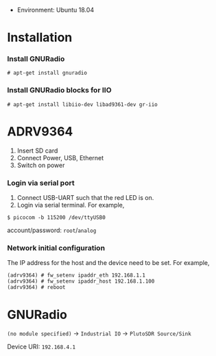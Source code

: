 * Environment: Ubuntu 18.04

# Installation

### Install GNURadio

```console
# apt-get install gnuradio
```

### Install GNURadio blocks for IIO

```console
# apt-get install libiio-dev libad9361-dev gr-iio
```

# ADRV9364

1. Insert SD card
2. Connect Power, USB, Ethernet 
3. Switch on power

### Login via serial port

1. Connect USB-UART such that the red LED is on.
2. Login via serial terminal. For example,
  ```console
  $ picocom -b 115200 /dev/ttyUSB0
  ```
  account/password: `root`/`analog`

### Network initial configuration

The IP address for the host and the device need to be set. For example,

```console
(adrv9364) # fw_setenv ipaddr_eth 192.168.1.1
(adrv9364) # fw_setenv ipaddr_host 192.168.1.100
(adrv9364) # reboot
```

# GNURadio

`(no module specified)` -> `Industrial IO` -> `PlutoSDR Source/Sink`

Device URI: `192.168.4.1`
